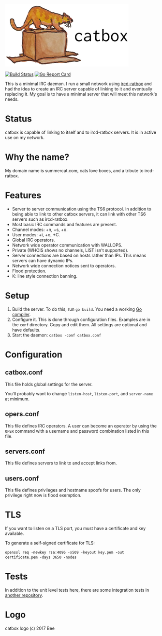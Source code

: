 ![catbox](doc/catbox-with-text.png)

[![Build
Status](https://travis-ci.org/horgh/catbox.svg)](https://travis-ci.org/horgh/catbox)
[![Go Report
Card](https://goreportcard.com/badge/github.com/horgh/catbox)](https://goreportcard.com/report/github.com/horgh/catbox)

This is a minimal IRC daemon. I run a small network using
[ircd-ratbox](http://ratbox.org/) and had the idea to create an IRC server
capable of linking to it and eventually replacing it. My goal is to have a
minimal server that will meet this network's needs.


# Status
catbox is capable of linking to itself and to ircd-ratbox servers. It is in
active use on my network.


# Why the name?
My domain name is summercat.com, cats love boxes, and a tribute to
ircd-ratbox.


# Features

  * Server to server communication using the TS6 protocol. In addition to
    being able to link to other catbox servers, it can link with other
    TS6 servers such as ircd-ratbox.
  * Most basic IRC commands and features are present.
  * Channel modes: +n, +s, +o.
  * User modes: +i, +o, +C.
  * Global IRC operators.
  * Network wide operator communication with WALLOPS.
  * Private (WHOIS shows no channels, LIST isn't supported).
  * Server connections are based on hosts rather than IPs. This means
    servers can have dynamic IPs.
  * Network wide connection notices sent to operators.
  * Flood protection.
  * K: line style connection banning.


# Setup
  1. Build the server. To do this, run `go build`. You need a working [Go
     compiler](https://golang.org/dl/).
  2. Configure it. This is done through configuration files. Examples are
     in the `conf` directory. Copy and edit them. All settings are optional
     and have defaults.
  3. Start the daemon: `catbox -conf catbox.conf`


# Configuration

## catbox.conf
This file holds global settings for the server.

You'll probably want to change `listen-host`, `listen-port`, and
`server-name` at minimum.


## opers.conf
This file defines IRC operators. A user can become an operator by using the
`OPER` command with a username and password combination listed in this file.


## servers.conf
This file defines servers to link to and accept links from.


## users.conf
This file defines privileges and hostname spoofs for users. The only
privilege right now is flood exemption.


# TLS
If you want to listen on a TLS port, you must have a certificate and key
available.

To generate a self-signed certificate for TLS:

    openssl req -newkey rsa:4096 -x509 -keyout key.pem -out certificate.pem -days 3650 -nodes


# Tests
In addition to the unit level tests here, there are some integration tests
in [another repository](https://github.com/horgh/boxcat).


# Logo
catbox logo (c) 2017 Bee

